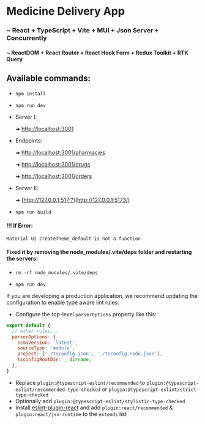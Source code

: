 # Medicine Delivery App
### ~ React + TypeScript + Vite + MUI + Json Server + Concurrently


#### ~ ReactDOM + React Router + React Hook Form + Redux Toolkit +  RTK Query

Available commands:
-------------------

-   `npm install`


- `npm run dev`


-  Server I: 

   ➜   [http://localhost:3001](http://localhost:3001/)

  -  Endpoints:  

     ➜  [http://localhost:3001/pharmacies](http://localhost:3001/pharmacies)

     ➜  [http://localhost:3001/drugs](http://localhost:3001/drugs)

     ➜  [http://localhost:3001/orders](http://localhost:3001/orders)

-  Server II:

   ➜   [http://127.0.0.1:517:?](http://127.0.0.1:5173/)


-   `npm run build`


#### !!! If Error:
```Material UI createTheme_default is not a function```
#### Fixed it by removing the node_modules/.vite/deps folder and restarting the servers:


-   `rm -rf node_modules/.vite/deps`


- `npm run dev`


If you are developing a production application, we recommend updating the configuration to enable type aware lint rules:

- Configure the top-level `parserOptions` property like this:

```js
export default {
  // other rules...
  parserOptions: {
    ecmaVersion: 'latest',
    sourceType: 'module',
    project: ['./tsconfig.json', './tsconfig.node.json'],
    tsconfigRootDir: __dirname,
  },
}
```

- Replace `plugin:@typescript-eslint/recommended` to `plugin:@typescript-eslint/recommended-type-checked` or `plugin:@typescript-eslint/strict-type-checked`
- Optionally add `plugin:@typescript-eslint/stylistic-type-checked`
- Install [eslint-plugin-react](https://github.com/jsx-eslint/eslint-plugin-react) and add `plugin:react/recommended` & `plugin:react/jsx-runtime` to the `extends` list
